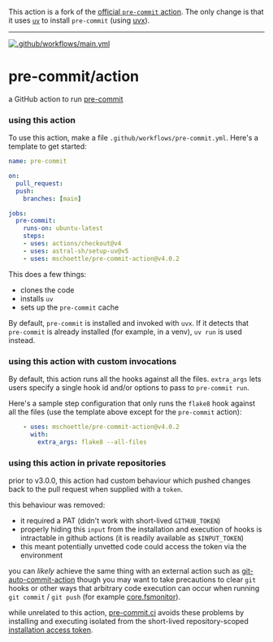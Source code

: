 This action is a fork of the [official `pre-commit` action](https://github.com/pre-commit/action).
The only change is that it uses [`uv`](https://docs.astral.sh/uv/) to install `pre-commit` (using [uvx](https://docs.astral.sh/uv/guides/tools/#running-tools)).

___

[![.github/workflows/main.yml](https://github.com/mschoettle/pre-commit-action/actions/workflows/main.yml/badge.svg)](https://github.com/mschoettle/pre-commit-action/actions/workflows/main.yml)

pre-commit/action
=================

a GitHub action to run [pre-commit](https://pre-commit.com)

### using this action

To use this action, make a file `.github/workflows/pre-commit.yml`.  Here's a
template to get started:

```yaml
name: pre-commit

on:
  pull_request:
  push:
    branches: [main]

jobs:
  pre-commit:
    runs-on: ubuntu-latest
    steps:
    - uses: actions/checkout@v4
    - uses: astral-sh/setup-uv@v5
    - uses: mschoettle/pre-commit-action@v4.0.2
```

This does a few things:

- clones the code
- installs `uv`
- sets up the `pre-commit` cache

By default, `pre-commit` is installed and invoked with `uvx`.
If it detects that `pre-commit` is already installed (for example, in a venv), `uv run` is used instead.

### using this action with custom invocations

By default, this action runs all the hooks against all the files.  `extra_args`
lets users specify a single hook id and/or options to pass to `pre-commit run`.

Here's a sample step configuration that only runs the `flake8` hook against all
the files (use the template above except for the `pre-commit` action):

```yaml
    - uses: mschoettle/pre-commit-action@v4.0.2
      with:
        extra_args: flake8 --all-files
```

### using this action in private repositories

prior to v3.0.0, this action had custom behaviour which pushed changes back to
the pull request when supplied with a `token`.

this behaviour was removed:
- it required a PAT (didn't work with short-lived `GITHUB_TOKEN`)
- properly hiding this `input` from the installation and execution of hooks
  is intractable in github actions (it is readily available as `$INPUT_TOKEN`)
- this meant potentially unvetted code could access the token via the
  environment

you can _likely_ achieve the same thing with an external action such as
[git-auto-commit-action] though you may want to take precautions to clear `git`
hooks or other ways that arbitrary code execution can occur when running
`git commit` / `git push` (for example [core.fsmonitor]).

while unrelated to this action, [pre-commit.ci] avoids these problems by
installing and executing isolated from the short-lived repository-scoped
[installation access token].

[git-auto-commit-action]: https://github.com/stefanzweifel/git-auto-commit-action
[core.fsmonitor]: https://github.blog/2022-04-12-git-security-vulnerability-announced/
[pre-commit.ci]: https://pre-commit.ci
[installation access token]: https://docs.github.com/en/rest/apps/apps#create-an-installation-access-token-for-an-app
